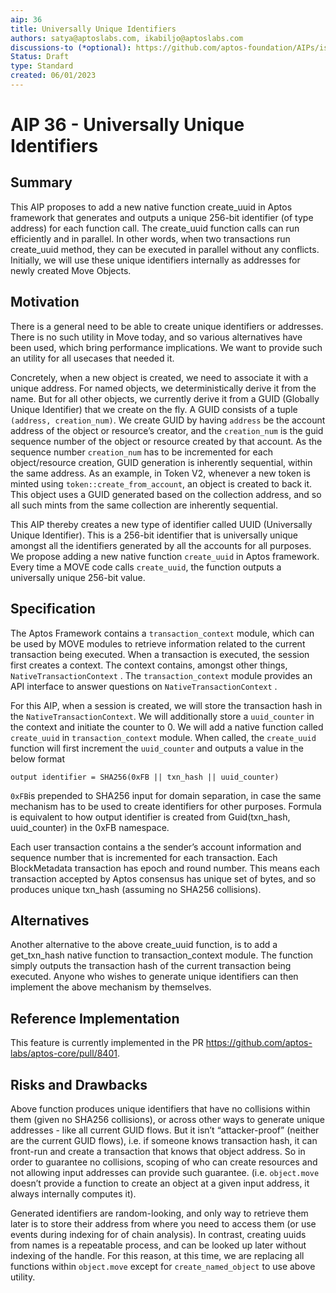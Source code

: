 ```yaml
---
aip: 36
title: Universally Unique Identifiers
authors: satya@aptoslabs.com, ikabiljo@aptoslabs.com
discussions-to (*optional): https://github.com/aptos-foundation/AIPs/issues/154
Status: Draft
type: Standard
created: 06/01/2023
---
```


# AIP 36 - Universally Unique Identifiers

## Summary

This AIP proposes to add a new native function create_uuid in Aptos framework that generates and outputs a unique 256-bit identifier (of type address) for each function call. The create_uuid function calls can run efficiently and in parallel. In other words, when two transactions run create_uuid method, they can be executed in parallel without any conflicts. Initially, we will use these unique identifiers internally as addresses for newly created Move Objects.

## Motivation

There is a general need to be able to create unique identifiers or addresses. There is no such utility in Move today, and so various alternatives have been used, which bring performance implications. We want to provide such an utility for all usecases that needed it.

Concretely, when a new object is created, we need to associate it with a unique address. For named objects, we deterministically derive it from the name. But for all other objects, we currently derive it from a GUID (Globally Unique Identifier) that we create on the fly. A GUID consists of a tuple `(address, creation_num)`. We create GUID by having `address` be the account address of the object or resource’s creator, and the `creation_num` is the guid sequence number of the object or resource created by that account. As the sequence number `creation_num` has to be incremented for each object/resource creation, GUID generation is inherently sequential, within the same address. As an example, in Token V2, whenever a new token is minted using `token::create_from_account`, an object is created to back it. This object uses a GUID generated based on the collection address, and so all such mints from the same collection are inherently sequential.

This AIP thereby creates a new type of identifier called UUID (Universally Unique Identifier). This is a 256-bit identifier that is universally unique amongst all the identifiers generated by all the accounts for all purposes. We propose adding a new native function `create_uuid` in Aptos framework. Every time a MOVE code calls `create_uuid`, the function outputs a universally unique 256-bit value.

## Specification

The Aptos Framework contains a `transaction_context` module, which can be used by MOVE modules to retrieve information related to the current transaction being executed. When a transaction is executed, the session first creates a context. The context contains, amongst other things, `NativeTransactionContext` . The `transaction_context` module provides an API interface to answer questions on `NativeTransactionContext` . 

For this AIP, when a session is created, we will store the transaction hash in the `NativeTransactionContext`. We will additionally store a `uuid_counter` in the context and initiate the counter to 0. We will add a native function called `create_uuid` in `transaction_context` module. When called, the `create_uuid` function will first increment the `uuid_counter` and outputs a value in the below format

```
output identifier = SHA256(0xFB || txn_hash || uuid_counter)
```

`0xFB`is prepended to SHA256 input for domain separation, in case the same mechanism has to be used to create identifiers for other purposes. Formula is equivalent to how output identifier is created from Guid(txn_hash, uuid_counter) in the 0xFB namespace.

Each user transaction contains a the sender’s account information and sequence number that is incremented for each transaction. Each BlockMetadata transaction has epoch and round number. This means each transaction accepted by Aptos consensus has unique set of bytes, and so produces unique txn_hash (assuming no SHA256 collisions).

## Alternatives

Another alternative to the above create_uuid function, is to add a get_txn_hash native function to transaction_context module. The function simply outputs the transaction hash of the current transaction being executed. Anyone who wishes to generate unique identifiers can then implement the above mechanism by themselves. 

## Reference Implementation

This feature is currently implemented in the PR https://github.com/aptos-labs/aptos-core/pull/8401.

## Risks and Drawbacks

Above function produces unique identifiers that have no collisions within them (given no SHA256 collisions), or across other ways to generate unique addresses - like all current GUID flows. But it isn’t “attacker-proof” (neither are the current GUID flows), i.e. if someone knows transaction hash, it can front-run and create a transaction that knows that object address. So in order to guarantee no collisions, scoping of who can create resources and not allowing input addresses can provide such guarantee. (i.e. `object.move` doesn’t provide a function to create an object at a given input address, it always internally computes it).

Generated identifiers are random-looking, and only way to retrieve them later is to store their address from where you need to access them (or use events during indexing for of chain analysis). In contrast, creating uuids from names is a repeatable process, and can be looked up later without indexing of the handle. For this reason, at this time, we are replacing all functions within `object.move` except for `create_named_object` to use above utility.
